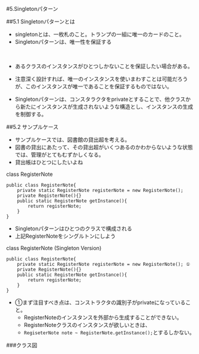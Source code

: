 #5.Singletonパターン

##5.1 Singletonパターンとは
- singletonとは、一枚札のこと。トランプの一組に唯一のカードのこと。
- Singletonパターンは、唯一性を保証する  
  
<br>

- あるクラスのインスタンスがひとつしかないことを保証したい場合がある。
- 注意深く設計すれば、唯一のインスタンスを使いまわすことは可能だろうが、このインスタンスが唯一であることを保証するものではない。

- Singletonパターンは、コンスタラクタをprivateとすることで、他クラスから新たにインスタンスが生成されないような構造とし、インスタンスの生成を制御する。

##5.2 サンプルケース

- サンプルケースでは、図書館の貸出超を考える。  
- 図書の貸出にあたって、その貸出超がいくつあるのかわからないような状態では、管理がとてもむずかしくなる。  
- 貸出帳はひとつにしたいよね


class RegisterNote

```
public class RegisterNote{
    private static RegisterNote registerNote = new RegisterNote();
    private RegisterNote(){}
    public static RegisterNote getInstance(){
        return registerNote;
    }
}

```

- Singletonパターンはひとつのクラスで構成される
- 上記RegisterNoteをシングルトンにしよう

class RegisterNote (Singleton Version)

```
public class RegisterNote{
    private static RegisterNote registerNote = new RegisterNote(); ①
    private RegisterNote(){}
    public static RegisterNote getInstance(){
        return registerNote;
    }
}
```

- ①まず注目すべき点は、コンストラクタの識別子がprivateになっていること。
	- RegisterNoteのインスタンスを外部から生成することができない。
	- RegisterNoteクラスのインスタンスが欲しいときは、
	- ```RegiseterNote note ~ RegisterNote.getInstance();```とするしかない。
	
	
###クラス図


	








